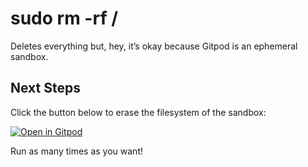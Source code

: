 # sudo rm -rf / 

Deletes everything but, hey, it’s okay because Gitpod is an ephemeral sandbox. 

## Next Steps

Click the button below to erase the filesystem of the sandbox:

[![Open in Gitpod](https://gitpod.io/button/open-in-gitpod.svg)](https://gitpod.io/#https://github.com/gitpod-io/rm-rf)

Run as many times as you want!
